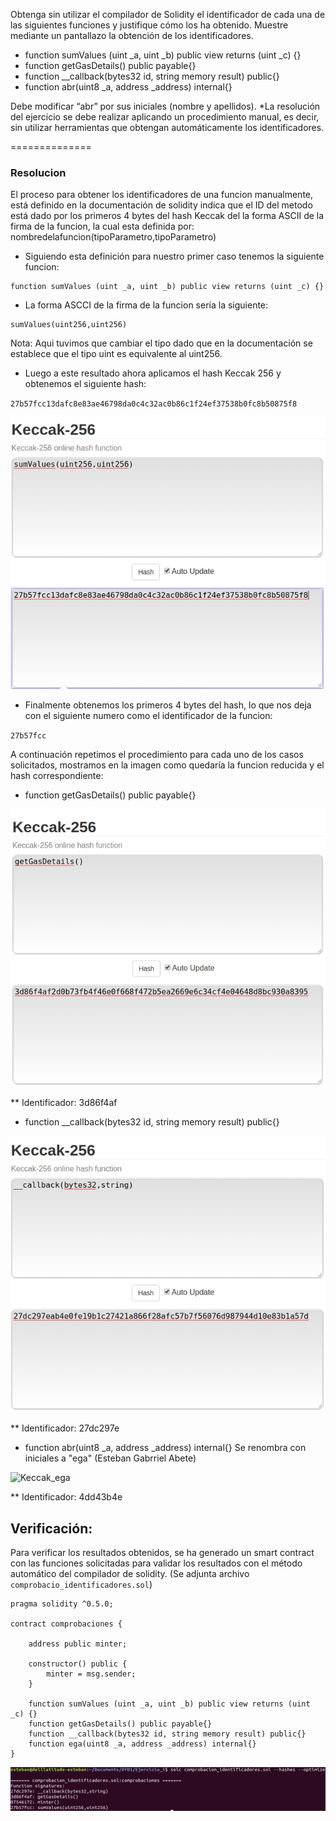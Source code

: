 Obtenga sin utilizar el compilador de Solidity el identificador de cada una de las
siguientes funciones y justifique cómo los ha obtenido. Muestre mediante un pantallazo la
obtención de los identificadores.
- function sumValues (uint _a, uint _b) public view returns (uint _c) {}
- function getGasDetails() public payable{}
- function __callback(bytes32 id, string memory result) public{}
- function abr(uint8 _a, address _address) internal{}

Debe modificar “abr” por sus iniciales (nombre y apellidos).
*La resolución del ejercicio se debe realizar aplicando un procedimiento manual, es decir,
sin utilizar herramientas que obtengan automáticamente los identificadores.

==============

### Resolucion

El proceso para obtener los identificadores de una funcion manualmente, está definido en la documentación de solidity indica que el ID del metodo está dado por los primeros 4 bytes del hash Keccak del la forma ASCII de la firma de la funcion, la cual esta definida por: nombredelafuncion(tipoParametro,tipoParametro)

- Siguiendo esta definición para nuestro primer caso tenemos la siguiente funcion:
~~~
function sumValues (uint _a, uint _b) public view returns (uint _c) {}
~~~

- La forma ASCCI de la firma de la funcion sería la siguiente:

~~~
sumValues(uint256,uint256)
~~~

Nota: Aqui tuvimos que cambiar el tipo dado que en la documentación se establece que el tipo uint es equivalente al uint256.

- Luego a este resultado ahora aplicamos el hash Keccak 256 y obtenemos el siguiente hash:

`27b57fcc13dafc8e83ae46798da0c4c32ac0b86c1f24ef37538b0fc8b50875f8`

![Keccak_sumvalues](https://github.com/egabete/DYD1/blob/master/Ejercicio_5/img/Keccak_sumvalues.png)

- Finalmente obtenemos los primeros 4 bytes del hash, lo que nos deja con el siguiente numero como el identificador de la funcion:

`27b57fcc`

A continuación repetimos el procedimiento para cada uno de los casos solicitados, mostramos en la imagen como quedaría la funcion reducida y el hash correspondiente:

- function getGasDetails() public payable{}

![Keccak_getGasDetails](https://github.com/egabete/DYD1/blob/master/Ejercicio_5/img/Keccak_getGasDetails.png)

** Identificador: 3d86f4af

- function __callback(bytes32 id, string memory result) public{}

![Keccak_callback](https://github.com/egabete/DYD1/blob/master/Ejercicio_5/img/Keccak_callback.png)

** Identificador: 27dc297e

- function abr(uint8 _a, address _address) internal{}
Se renombra con iniciales a "ega" (Esteban Gabrriel Abete)

![Keccak_ega](https://github.com/egabete/DYD1/blob/master/Ejercicio_5/img/Keccak_ega.png)

** Identificador: 4dd43b4e

## Verificación:

Para verificar los resultados obtenidos, se ha generado un smart contract con las funciones solicitadas para validar los resultados con el método automático del compilador de solidity. (Se adjunta archivo `comprobacio_identificadores.sol`)

~~~
pragma solidity ^0.5.0;

contract comprobaciones {
  
    address public minter;

    constructor() public {
        minter = msg.sender;
    }

    function sumValues (uint _a, uint _b) public view returns (uint _c) {}
    function getGasDetails() public payable{}
    function __callback(bytes32 id, string memory result) public{}
    function ega(uint8 _a, address _address) internal{}
}
~~~

![comprobaciones](https://github.com/egabete/DYD1/blob/master/Ejercicio_5/img/comprobaciones.png)
